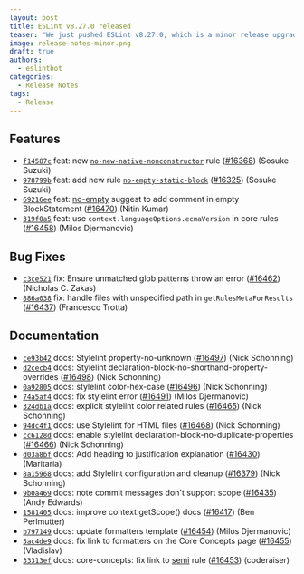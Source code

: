```yaml
---
layout: post
title: ESLint v8.27.0 released
teaser: "We just pushed ESLint v8.27.0, which is a minor release upgrade of ESLint. This release adds some new features and fixes several bugs found in the previous release."
image: release-notes-minor.png
draft: true
authors:
  - eslintbot
categories:
  - Release Notes
tags:
  - Release
---
```









## Features


* [`f14587c`](https://github.com/eslint/eslint/commit/f14587c42bb0fe6ec89529aede045a488083d6ee) feat: new [`no-new-native-nonconstructor`](/docs/rules/no-new-native-nonconstructor) rule ([#16368](https://github.com/eslint/eslint/issues/16368)) (Sosuke Suzuki)
* [`978799b`](https://github.com/eslint/eslint/commit/978799bd5c76fecf4ce8f17d89ad6c9f436c3228) feat: add new rule [`no-empty-static-block`](/docs/rules/no-empty-static-block) ([#16325](https://github.com/eslint/eslint/issues/16325)) (Sosuke Suzuki)
* [`69216ee`](https://github.com/eslint/eslint/commit/69216ee69c7172e847b64e0e934b5121a34d0ea3) feat: [no-empty](/docs/rules/no-empty) suggest to add comment in empty BlockStatement ([#16470](https://github.com/eslint/eslint/issues/16470)) (Nitin Kumar)
* [`319f0a5`](https://github.com/eslint/eslint/commit/319f0a5491598825bbd528c6d1fc12771056a74c) feat: use `context.languageOptions.ecmaVersion` in core rules ([#16458](https://github.com/eslint/eslint/issues/16458)) (Milos Djermanovic)






## Bug Fixes


* [`c3ce521`](https://github.com/eslint/eslint/commit/c3ce5212f672d95dde3465d7d3c4bf99ff665f8b) fix: Ensure unmatched glob patterns throw an error ([#16462](https://github.com/eslint/eslint/issues/16462)) (Nicholas C. Zakas)
* [`886a038`](https://github.com/eslint/eslint/commit/886a0386897f96d2da95eba8c52bd893fcbf7e86) fix: handle files with unspecified path in `getRulesMetaForResults` ([#16437](https://github.com/eslint/eslint/issues/16437)) (Francesco Trotta)




## Documentation


* [`ce93b42`](https://github.com/eslint/eslint/commit/ce93b429bf917640473dd7e26b49bba993c68ce4) docs: Stylelint property-no-unknown ([#16497](https://github.com/eslint/eslint/issues/16497)) (Nick Schonning)
* [`d2cecb4`](https://github.com/eslint/eslint/commit/d2cecb4ad2a6d33444cf0288a863c43acb3b468a) docs: Stylelint declaration-block-no-shorthand-property-overrides ([#16498](https://github.com/eslint/eslint/issues/16498)) (Nick Schonning)
* [`0a92805`](https://github.com/eslint/eslint/commit/0a92805d7713118866e519b0ff2a61c5d6238ad9) docs: stylelint color-hex-case ([#16496](https://github.com/eslint/eslint/issues/16496)) (Nick Schonning)
* [`74a5af4`](https://github.com/eslint/eslint/commit/74a5af487ac7296a46a8078e585f00df72b63d83) docs: fix stylelint error ([#16491](https://github.com/eslint/eslint/issues/16491)) (Milos Djermanovic)
* [`324db1a`](https://github.com/eslint/eslint/commit/324db1a11e43ba9d954dc522763faea19129ce6a) docs: explicit stylelint color related rules ([#16465](https://github.com/eslint/eslint/issues/16465)) (Nick Schonning)
* [`94dc4f1`](https://github.com/eslint/eslint/commit/94dc4f19ba49fe2358f8bcc2fc3555d222766755) docs: use Stylelint for HTML files ([#16468](https://github.com/eslint/eslint/issues/16468)) (Nick Schonning)
* [`cc6128d`](https://github.com/eslint/eslint/commit/cc6128db4f489c3ab80fff2f9dbeea313e72208d) docs: enable stylelint declaration-block-no-duplicate-properties ([#16466](https://github.com/eslint/eslint/issues/16466)) (Nick Schonning)
* [`d03a8bf`](https://github.com/eslint/eslint/commit/d03a8bf8978bd330aeb951f18cc92bf1ad24eeec) docs: Add heading to justification explanation ([#16430](https://github.com/eslint/eslint/issues/16430)) (Maritaria)
* [`8a15968`](https://github.com/eslint/eslint/commit/8a159686f9d497262d573dd601855ce28362199b) docs: add Stylelint configuration and cleanup ([#16379](https://github.com/eslint/eslint/issues/16379)) (Nick Schonning)
* [`9b0a469`](https://github.com/eslint/eslint/commit/9b0a469d1e4650c1d9da26239357e715b11b2d97) docs: note commit messages don't support scope ([#16435](https://github.com/eslint/eslint/issues/16435)) (Andy Edwards)
* [`1581405`](https://github.com/eslint/eslint/commit/15814057fd69319b3744bdea5db2455f85d2e74f) docs: improve context.getScope() docs ([#16417](https://github.com/eslint/eslint/issues/16417)) (Ben Perlmutter)
* [`b797149`](https://github.com/eslint/eslint/commit/b7971496e9b44add405ca0360294f5c3be85b540) docs: update formatters template ([#16454](https://github.com/eslint/eslint/issues/16454)) (Milos Djermanovic)
* [`5ac4de9`](https://github.com/eslint/eslint/commit/5ac4de911f712cb3a5a16eb7a4063eee09dfc97c) docs: fix link to formatters on the Core Concepts page ([#16455](https://github.com/eslint/eslint/issues/16455)) (Vladislav)
* [`33313ef`](https://github.com/eslint/eslint/commit/33313ef56258a6a96b00a3e70025b94bd2f2fe9f) docs: core-concepts: fix link to [semi](/docs/rules/semi) rule ([#16453](https://github.com/eslint/eslint/issues/16453)) (coderaiser)









